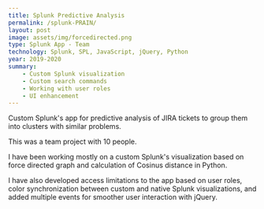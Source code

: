 ```yaml
---
title: Splunk Predictive Analysis
permalink: /splunk-PRAIN/
layout: post
image: assets/img/forcedirected.png
type: Splunk App - Team
technology: Splunk, SPL, JavaScript, jQuery, Python
year: 2019-2020
summary:
    - Custom Splunk visualization
    - Custom search commands
    - Working with user roles
    - UI enhancement 
---
```

Custom Splunk's app for predictive analysis of JIRA tickets to group them into clusters with similar problems.

This was a team project with 10 people.

I have been working mostly on a custom Splunk's visualization based on force directed graph and calculation of Cosinus distance in Python.

I have also developed access limitations to the app based on user roles, color synchronization between custom and native Splunk visualizations, and added multiple events for smoother user interaction with jQuery. 
<!--more-->